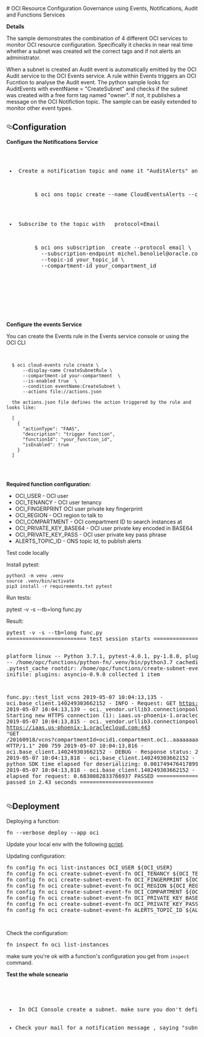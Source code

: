 <!DOCTYPE html>
<html lang="en">
<head>
  <meta charset="utf-8">
  <link rel="dns-prefetch" href="https://github.githubassets.com">
  <link rel="dns-prefetch" href="https://avatars0.githubusercontent.com">
  <link rel="dns-prefetch" href="https://avatars1.githubusercontent.com">
  <link rel="dns-prefetch" href="https://avatars2.githubusercontent.com">
  <link rel="dns-prefetch" href="https://avatars3.githubusercontent.com">
  <link rel="dns-prefetch" href="https://github-cloud.s3.amazonaws.com">
  <link rel="dns-prefetch" href="https://user-images.githubusercontent.com/">
    </head>
    <body>
# OCI Resource Configuration Governance using Events, Notifications, Audit and Functions Services


<p><b>Details</b><p>
The sample demonstrates the combination of 4 different OCI services to monitor OCI resource configuration. Specifically it checks in near real time whether a subnet was created wit the correct tags and if not alerts an administrator.
  
When a subnet is created an Audit event is automatically  emitted by the OCI Audit service to the OCI Events service. A rule within Events triggers an OCI Fucntion to  analyse the Audit event. 
The python sample looks for AuditEvents with eventName = "CreateSubnet"  and checks if the subnet was created with a free form tag named "owner". If not, it publishes a message on the OCI Notifiction topic. The sample can be easily extended to monitor other event types.

<h2><a id="user-content-deployment" class="anchor" aria-hidden="true" href="#deployment"><svg class="octicon octicon-link" viewBox="0 0 16 16" version="1.1" width="16" height="16" aria-hidden="true"><path fill-rule="evenodd" d="M4 9h1v1H4c-1.5 0-3-1.69-3-3.5S2.55 3 4 3h4c1.45 0 3 1.69 3 3.5 0 1.41-.91 2.72-2 3.25V8.59c.58-.45 1-1.27 1-2.09C10 5.22 8.98 4 8 4H4c-.98 0-2 1.22-2 2.5S3 9 4 9zm9-3h-1v1h1c1 0 2 1.22 2 2.5S13.98 12 13 12H9c-.98 0-2-1.22-2-2.5 0-.83.42-1.64 1-2.09V6.25c-1.09.53-2 1.84-2 3.25C6 11.31 7.55 13 9 13h4c1.45 0 3-1.69 3-3.5S14.5 6 13 6z"></path></svg></a>Configuration</h2>
<p><b>Configure the Notifications Service</b></p>
<div class="highlight highlight-source-shell"><pre>

<ul>
<li> Create a notification topic and name it "AuditAlerts" and write down the topic ocid, as you will use it in your function configuration <br>
  <div class="highlight highlight-source-shell"><pre>
      $ oci ons topic create --name CloudEventsAlerts --compartment-id your_compartment_id
      </pre></div>
</li>
<li> Subscribe to the topic with   protocol=Email  <br>
  <div class="highlight highlight-source-shell"><pre>
      $ oci ons subscription  create --protocol email \
        --subscription-endpoint michel.benoliel@oracle.com \
        --topic-id your_topic_id \
        --compartment-id your_compartment_id
      </pre></div>
  </li>
</ul>
  </pre>
</div>

<p><b>Configure the events Service</b></p>

You can create the Events rule in the Events service console or using the OCI CLI
<div class="highlight highlight-source-shell"><pre>

      $ oci cloud-events rule create \
          --display-name CreateSubnetRule \
          --compartment-id your-compartment  \
          --is-enabled true  \
          --condition eventName:CreateSubnet \
          --actions file://actions.json
      
      the actions.json file defines the action triggered by the rule and looks like:
      
      [
        {
          "actionType": "FAAS",
          "description": "trigger function",
          "functionId": "your_function_id",
          "isEnabled": true
        }
      ]


  </pre>
</div>
<p><b>Required function configuration:</b></p>
<ul>
<li>OCI_USER - OCI user</li>
<li>OCI_TENANCY - OCI user tenancy</li>
<li>OCI_FINGERPRINT OCI user private key fingerprint</li>
<li>OCI_REGION - OCI region to talk to</li>
<li>OCI_COMPARTMENT - OCI compartment ID to search instances at</li>
<li>OCI_PRIVATE_KEY_BASE64 - OCI user private key encoded in BASE64</li>
<li>OCI_PRIVATE_KEY_PASS - OCI user private key pass phrase</li>
<li>ALERTS_TOPIC_ID - ONS  topic Id, to publish alerts</li>  
</ul>


<p>Test code locally</p>
Install pytest:

    python3 -m venv .venv
    source .venv/bin/activate
    pip3 install -r requirements.txt pytest
    
<p>Run tests:</p>

pytest -v -s --tb=long func.py

<p>Result:</p>
<div class="highlight highlight-source-shell"><pre>pytest -v -s --tb=long func.py 
========================= test session starts =========================
  
platform linux -- Python 3.7.1, pytest-4.0.1, py-1.8.0, pluggy-0.9.0 -- /home/opc/functions/python-fn/.venv/bin/python3.7
cachedir: .pytest_cache
rootdir: /home/opc/functions/create-subnet-event-fn, inifile:
plugins: asyncio-0.9.0
collected 1 item

func.py::test_list_vcns 2019-05-07 10:04:13,135 - oci.base_client.140249303662152 - INFO - Request: GET https://iaas.us-phoenix-1.oraclecloud.com/20160918/vcns
2019-05-07 10:04:13,139 - oci._vendor.urllib3.connectionpool - DEBUG - Starting new HTTPS connection (1): iaas.us-phoenix-1.oraclecloud.com:443
2019-05-07 10:04:13,815 - oci._vendor.urllib3.connectionpool - DEBUG - https://iaas.us-phoenix-1.oraclecloud.com:443 "GET /20160918/vcns?compartmentId=ocid1.compartment.oc1..aaaaaaaan7xxltzqchrbmhy76z6kcq5vjgk53bomoshzjdmvgmtu33hpwnrq HTTP/1.1" 200 759
2019-05-07 10:04:13,816 - oci.base_client.140249303662152 - DEBUG - Response status: 200
2019-05-07 10:04:13,818 - oci.base_client.140249303662152 - DEBUG - python SDK time elapsed for deserializing: 0.0017494764178991318
2019-05-07 10:04:13,818 - oci.base_client.140249303662152 - DEBUG - time elapsed for request: 0.6830082833766937
PASSED
====================== 1 passed in 2.43 seconds =======================
</pre></div>

<h2><a id="user-content-deployment" class="anchor" aria-hidden="true" href="#deployment"><svg class="octicon octicon-link" viewBox="0 0 16 16" version="1.1" width="16" height="16" aria-hidden="true"><path fill-rule="evenodd" d="M4 9h1v1H4c-1.5 0-3-1.69-3-3.5S2.55 3 4 3h4c1.45 0 3 1.69 3 3.5 0 1.41-.91 2.72-2 3.25V8.59c.58-.45 1-1.27 1-2.09C10 5.22 8.98 4 8 4H4c-.98 0-2 1.22-2 2.5S3 9 4 9zm9-3h-1v1h1c1 0 2 1.22 2 2.5S13.98 12 13 12H9c-.98 0-2-1.22-2-2.5 0-.83.42-1.64 1-2.09V6.25c-1.09.53-2 1.84-2 3.25C6 11.31 7.55 13 9 13h4c1.45 0 3-1.69 3-3.5S14.5 6 13 6z"></path></svg></a>Deployment</h2>
<p>Deploying a function:</p>
<div class="highlight highlight-source-shell"><pre>fn --verbose deploy --app oci</pre></div>
<p>Update your local env with the following <a href="https://github.com/mbenolie/oci-fn-audit-events/blob/master/setup_local.sh">script</a>.</p>
<p>Updating configuration:</p>
<div class="highlight highlight-source-shell"><pre>fn config fn oci list-instances OCI_USER <span class="pl-smi">${OCI_USER}</span>
fn config fn oci create-subnet-event-fn OCI_TENANCY <span class="pl-smi">${OCI_TENANCY}</span>
fn config fn oci create-subnet-event-fn OCI_FINGERPRINT <span class="pl-smi">${OCI_FINGERPRINT}</span>
fn config fn oci create-subnet-event-fn OCI_REGION <span class="pl-smi">${OCI_REGION}</span>
fn config fn oci create-subnet-event-fn OCI_COMPARTMENT <span class="pl-smi">${OCI_COMPARTMENT}</span>
fn config fn oci create-subnet-event-fn OCI_PRIVATE_KEY_BASE64 <span class="pl-smi">${OCI_PRIVATE_KEY_BASE64}</span>
fn config fn oci create-subnet-event-fn OCI_PRIVATE_KEY_PASS <span class="pl-smi">${OCI_PRIVATE_KEY_PASS}</span>
fn config fn oci create-subnet-event-fn ALERTS_TOPIC_ID <span class="pl-smi">${ALERTS_TOPIC_ID}</span>

</pre></div>
<p>Check the configuration:</p>
<div class="highlight highlight-source-shell"><pre>fn inspect fn oci list-instances</pre></div>
<p>make sure you're ok with a function's configuration you get from <code>inspect</code> command.</p>
</article>
      </div>
  </div>
 

<p><b>Test the whole scneario</b></p>
 <div class="highlight highlight-source-shell"><pre>
 <ul>
  <li> In OCI Console create a subnet. make sure you don't define a free-form tag named "owner"</li>
  <li>Check your mail for a notification message , saying "subnet <your subnet name> does not have an owner tag defined"</li>
  </ul>
 </pre>
</div>
</body></html>
